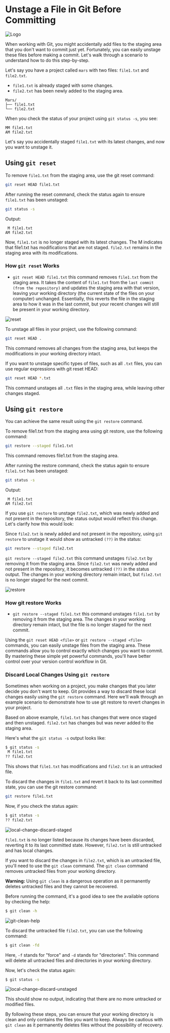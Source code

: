 # Unstage a File in Git Before Committing

![Logo](logo.png)

When working with Git, you might accidentally add files to the staging area that you don't want to commit just yet. Fortunately, you can easily unstage these files before making a commit. Let's walk through a scenario to understand how to do this step-by-step.

Let's say you have a project called `mars` with two files: `file1.txt` and `file2.txt`.

- `file1.txt` is already staged with some changes.
- `file2.txt` has been newly added to the staging area.

```
Mars/
├── file1.txt
└── file2.txt
```

When you check the status of your project using `git status -s`, you see:

```
MM file1.txt
AM file2.txt
```

Let's say you accidentally staged `file1.txt` with its latest changes, and now you want to unstage it.

## Using `git reset`

To remove `file1.txt` from the staging area, use the git reset command:

```sh
git reset HEAD file1.txt
```

After running the reset command, check the status again to ensure `file1.txt` has been unstaged:

```sh
git status -s
```

Output:

```
 M file1.txt
AM file2.txt
```

Now, `file1.txt` is no longer staged with its latest changes. The M indicates that file1.txt has modifications that are not staged. `file2.txt` remains in the staging area with its modifications.

### How `git reset` Works

- `git reset HEAD file1.txt` this command removes `file1.txt` from the staging area. It takes the content of `file1.txt` from the `last commit (from the repository)` and updates the staging area with that version, leaving your working directory (the current state of the files on your computer) unchanged. Essentially, this reverts the file in the staging area to how it was in the last commit, but your recent changes will still be present in your working directory.

![reset](reset.PNG)

To unstage all files in your project, use the following command:

```sh
git reset HEAD .
```

This command removes all changes from the staging area, but keeps the modifications in your working directory intact.

If you want to unstage specific types of files, such as all `.txt` files, you can use regular expressions with git reset HEAD:

```sh
git reset HEAD *.txt
```

This command unstages all `.txt` files in the staging area, while leaving other changes staged.


## Using `git restore`

You can achieve the same result using the `git restore` command.

To remove file1.txt from the staging area using git restore, use the following command:

```sh
git restore --staged file1.txt
```

This command removes file1.txt from the staging area.

After running the restore command, check the status again to ensure `file1.txt` has been unstaged:

```sh
git status -s
```

Output:

```
 M file1.txt
AM file2.txt
```

If you use `git restore` to unstage `file2.txt`, which was newly added and not present in the repository, the status output would reflect this change. Let's clarify how this would look:

Since `file2.txt` is newly added and not present in the repository, using `git restore` to unstage it would show as untracked `(??)` in the status:

```sh
git restore --staged file2.txt
```

`git restore --staged file2.txt` this command unstages `file2.txt` by removing it from the staging area. Since `file2.txt` was newly added and not present in the repository, it becomes untracked `(??)` in the status output. The changes in your working directory remain intact, but `file2.txt` is no longer staged for the next commit.

![restore](restore.PNG)

### How git restore Works
- `git restore --staged file1.txt` this command unstages `file1.txt` by removing it from the staging area. The changes in your working directory remain intact, but the file is no longer staged for the next commit.

Using the `git reset HEAD <file>` or `git restore --staged <file>` commands, you can easily unstage files from the staging area. These commands allow you to control exactly which changes you want to commit. By mastering these simple yet powerful commands, you'll have better control over your version control workflow in Git.

### Discard Local Changes Using `git restore`

Sometimes when working on a project, you make changes that you later decide you don't want to keep. Git provides a way to discard these local changes easily using the `git restore` command. Here we'll walk through an example scenario to demonstrate how to use git restore to revert changes in your project.

Based on above example, `file1.txt` has changes that were once staged and then unstaged. `file2.txt` has changes but was never added to the staging area.

Here's what the `git status -s` output looks like:

```sh
$ git status -s
 M file1.txt
?? file2.txt
```

This shows that `file1.txt` has modifications and `file2.txt` is an untracked file.

To discard the changes in `file1.txt` and revert it back to its last committed state, you can use the git restore command:

```sh
git restore file1.txt
```

Now, if you check the status again:

```sh
$ git status -s
?? file2.txt
```

![local-change-discard-staged](local-change-discard-staged.PNG)

`file1.txt` is no longer listed because its changes have been discarded, reverting it to its last committed state. However, `file2.txt` is still untracked and has local changes.

If you want to discard the changes in `file2.txt`, which is an untracked file, you'll need to use the `git clean` command. The `git clean` command removes untracked files from your working directory.

**Warning:** Using `git clean` is a dangerous operation as it permanently deletes untracked files and they cannot be recovered.

Before running the command, it's a good idea to see the available options by checking the help:

```sh
$ git clean -h
```

![git-clean-help](git-clean-help.PNG)

To discard the untracked file `file2.txt`, you can use the following command:

```sh
$ git clean -fd
```

Here, `-f` stands for "force" and `-d` stands for "directories". This command will delete all untracked files and directories in your working directory.

Now, let's check the status again:

```sh
$ git status -s
```

![local-change-discard-unstaged](local-change-discard-unstaged.PNG)

This should show no output, indicating that there are no more untracked or modified files.

By following these steps, you can ensure that your working directory is clean and only contains the files you want to keep. Always be cautious with `git clean` as it permanently deletes files without the possibility of recovery.
